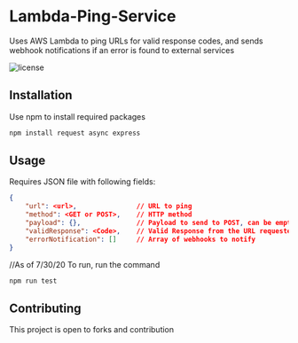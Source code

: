 # Lambda-Ping-Service
Uses AWS Lambda to ping URLs for valid response codes, and sends webhook notifications if an error is found to external services

![license](https://img.shields.io/github/license/nster98/Lambda-Ping-Service?style=flat-square)

## Installation
Use npm to install required packages
```bash
npm install request async express
```
## Usage
Requires JSON file with following fields:
```json
{
	"url": <url>, 				// URL to ping
	"method": <GET or POST>, 	// HTTP method
	"payload": {},				// Payload to send to POST, can be empty
	"validResponse": <Code>,	// Valid Response from the URL requested
	"errorNotification": []		// Array of webhooks to notify
}
```
//As of 7/30/20
To run, run the command
```bash
npm run test
```

## Contributing
This project is open to forks and contribution
